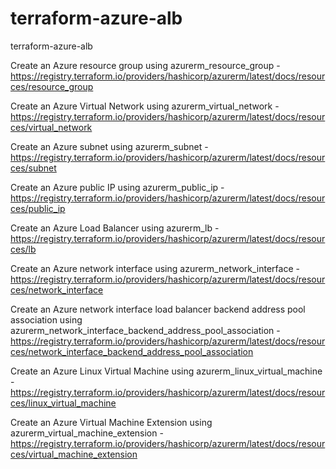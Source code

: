 # terraform-azure-alb
terraform-azure-alb


Create an Azure resource group using azurerm_resource_group - https://registry.terraform.io/providers/hashicorp/azurerm/latest/docs/resources/resource_group

Create an Azure Virtual Network using azurerm_virtual_network -
https://registry.terraform.io/providers/hashicorp/azurerm/latest/docs/resources/virtual_network

Create an Azure subnet using azurerm_subnet -
https://registry.terraform.io/providers/hashicorp/azurerm/latest/docs/resources/subnet

Create an Azure public IP using azurerm_public_ip -
https://registry.terraform.io/providers/hashicorp/azurerm/latest/docs/resources/public_ip

Create an Azure Load Balancer using azurerm_lb -
https://registry.terraform.io/providers/hashicorp/azurerm/latest/docs/resources/lb

Create an Azure network interface using azurerm_network_interface -
https://registry.terraform.io/providers/hashicorp/azurerm/latest/docs/resources/network_interface

Create an Azure network interface load balancer backend address pool association using azurerm_network_interface_backend_address_pool_association -
https://registry.terraform.io/providers/hashicorp/azurerm/latest/docs/resources/network_interface_backend_address_pool_association

Create an Azure Linux Virtual Machine using azurerm_linux_virtual_machine -
https://registry.terraform.io/providers/hashicorp/azurerm/latest/docs/resources/linux_virtual_machine

Create an Azure Virtual Machine Extension using azurerm_virtual_machine_extension -
https://registry.terraform.io/providers/hashicorp/azurerm/latest/docs/resources/virtual_machine_extension

